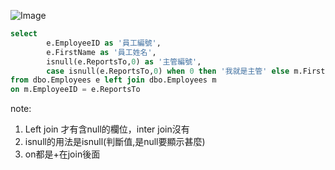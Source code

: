 ![Image](https://i.imgur.com/RJVwwJF.png)

```SQL Server
select	
		e.EmployeeID as '員工編號',
		e.FirstName as '員工姓名',
		isnull(e.ReportsTo,0) as '主管編號',
		case isnull(e.ReportsTo,0) when 0 then '我就是主管' else m.FirstName end as '主管姓名'
from dbo.Employees e left join dbo.Employees m
on m.EmployeeID = e.ReportsTo

```

note:

1. Left join 才有含null的欄位，inter join沒有
2. isnull的用法是isnull(判斷值,是null要顯示甚麼)
3. on都是+在join後面